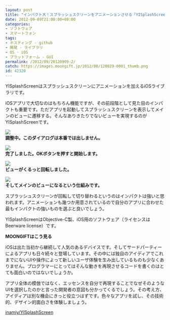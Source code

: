 ```yaml
---
layout: post
title: "インパクト大！スプラッシュスクリーンをアニメーションさせる「YISplashScreen」"
date: 2012-09-09T21:00:00+09:00
categories:
- ソフトウェア
- スマートフォン
tags: 
- ホスティング - github
- 開発 - ライブラリ
- OS - iOS
- プラットフォーム - GUI
permalink: /2012/09/20120909-2/
catch: https://images.moongift.jp/2012/08/120829-0001_thumb.png
id: 42320
---
```

YISplashScreenはスプラッシュスクリーンにアニメーションを加えるiOSライブラリです。

  

iOSアプリで大切なのはもちろん機能ですが、その前段階として見た目のインパクトも重要です。ただアプリを起動してスプラッシュスクリーンを表示してメインのビューに遷移する。そんなありきたりでないビューを実現するのがYISplashScreenです。

  

[![](https://images.moongift.jp/2012/08/Screenshot-2012-08-29-18.15.07_thumb.png)](https://images.moongift.jp/2012/08/Screenshot-2012-08-29-18.15.07.png)  
**調整中。このダイアログは本番では出しません。**

  

[![](https://images.moongift.jp/2012/08/Screenshot-2012-08-29-18.15.11_thumb.png)](https://images.moongift.jp/2012/08/Screenshot-2012-08-29-18.15.11.png)  
**完了しました。OKボタンを押すと開始します。**

  

[![](https://images.moongift.jp/2012/08/120829-0001_thumb.png)](https://images.moongift.jp/2012/08/120829-0001.png)  
**ビューがくるっと回転しました。**

  

[![](https://images.moongift.jp/2012/08/Screenshot-2012-08-29-18.15.16_thumb.png)](https://images.moongift.jp/2012/08/Screenshot-2012-08-29-18.15.16.png)  
**そしてメインのビューになるという仕組みです。**

  

スプラッシュスクリーンが回転して切り替わるというのはインパクトは強いと思われます。アニメーションも幾つか用意されているので自分のアプリに合わせた最もインパクトの強いものを選ぶと良いでしょう。

  

YISplashScreenはObjective-C製、iOS用のソフトウェア（ライセンスはBeerware license）です。

  
  
  

**MOONGIFTはこう見る**

  

iOSは出た当初から継続して人気のあるデバイスです。そしてサードパーティーによるアプリも日々続々と登場しています。その中には独自のアイディアでこれまでにないUIや操作によって新しいユーザ体験を生み出しているものも少なくありません。プログラマーにとってはそんな動きを再現させるコードを書くのはとても面白いのではないでしょうか。

  

アプリ全体の模倣ではなく、エッセンスを自分で再現することでなぜそのようなUIを選択したのかと言った開発者の意図も分かってくるでしょう。その考え方、アイディアは別な機会にきっと役立つはずです。色々なアプリを試し、その技術的、デザイン的面白さを体験しましょう。

  

[inamiy/YISplashScreen](https://github.com/inamiy/YISplashScreen)

